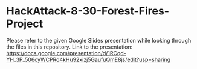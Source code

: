 # HackAttack-8-30-Forest-Fires-Project
Please refer to the given Google Slides presentation while looking through the files in this repository. 
Link to the presentation: https://docs.google.com/presentation/d/1RCqd-YH_3P_506cyWCPRq4kHu92xizj5GaufuQmE8js/edit?usp=sharing
